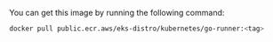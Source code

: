 You can get this image by running the following command:

```bash
docker pull public.ecr.aws/eks-distro/kubernetes/go-runner:<tag>
```
